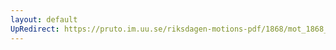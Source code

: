 ```yaml
---
layout: default
UpRedirect: https://pruto.im.uu.se/riksdagen-motions-pdf/1868/mot_1868__ak__6/mot_1868__ak__6-003.pdf
---
```

